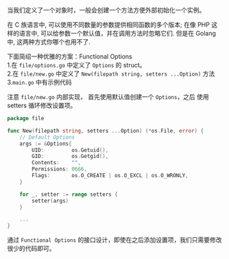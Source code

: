 当我们定义了一个对象时，一般会创建一个方法方便外部初始化一个实例。

在 C 族语言中, 可以使用不同数量的参数提供相同函数的多个版本; 
在像 PHP 这样的语言中, 可以给参数一个默认值，并在调用方法时忽略它们.
但是在 Golang 中, 这两种方式你哪个也用不了.

下面简绍一种优雅的方案：Functional Options  
1.在 `file/options.go` 中定义了 `Options` 的 struct。  
2.在 `file/new.go` 中定义了 `New(filepath string, setters ...Option)` 方法  
3.`main.go` 中有示例代码  
  
注意 `file/new.go` 内部实现， 首先使用默认值创建一个 `Options`，之后
使用 setters 循环修改设置项。  

```go
package file

func New(filepath string, setters ...Option) (*os.File, error) {
	// Default Options
	args := &Options{
		UID:         os.Getuid(),
		GID:         os.Getgid(),
		Contents:    "",
		Permissions: 0666,
		Flags:       os.O_CREATE | os.O_EXCL | os.O_WRONLY,
	}

	for _, setter := range setters {
		setter(args)
	}

	...
}
```

通过 `Functional Options` 的接口设计，即使在之后添加设置项，我们只需要修改很少的代码即可。